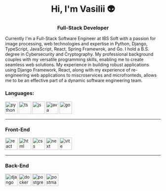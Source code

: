 <h1 align="center">Hi, I'm Vasilii 👽</h1>
<h3 align="center">Full-Stack Developer</h1>

Currently I'm a Full-Stack Software Engineer at IBS Soft with a passion for image processing, web technologies and expertise in Python, Django, TypeScript, JavaScript, React, Spring Framewrok, and Go. I hold a B.S. degree in Cybersecurity and Cryptography. My professional background couples with my versatile programming skills, enabling me to create seamless web solutions. My experience in building robust applications using Django Framework, React, along with my experience of re-engineering web applications to miscroservices and microfronteds, allows me to be an effective part of a dynamic software engineering team.

### Languages:
<div>
  <img src="https://cdn.jsdelivr.net/gh/devicons/devicon/icons/python/python-original-wordmark.svg" width="40" height="40" alt="python" />
  <img src="https://cdn.jsdelivr.net/gh/devicons/devicon/icons/typescript/typescript-original.svg" width="40" height="40" alt="ts" />
  <img src="https://cdn.jsdelivr.net/gh/devicons/devicon/icons/javascript/javascript-original.svg" width="40" height="40" alt="js" />
  <img src="https://cdn.jsdelivr.net/gh/devicons/devicon/icons/java/java-original-wordmark.svg" width="40" height="40" alt="java" />
  <img src="https://cdn.jsdelivr.net/gh/devicons/devicon/icons/go/go-original-wordmark.svg" width="40" height="40" alt="go" />
</div>

---

### Front-End
<div>
  <img src="https://cdn.jsdelivr.net/gh/devicons/devicon/icons/react/react-original.svg" width="40" height="40" alt="react" />
  <img src="https://cdn.jsdelivr.net/gh/devicons/devicon/icons/html5/html5-original-wordmark.svg" width="40" height="40" alt="html" />
  <img src="https://cdn.jsdelivr.net/gh/devicons/devicon/icons/css3/css3-original-wordmark.svg" width="40" height="40" alt="css" />
  <img src="https://cdn.jsdelivr.net/gh/devicons/devicon/icons/nextjs/nextjs-original-wordmark.svg" width="40" height="40" alt="next" />
  <img src="https://skillicons.dev/icons?i=vite" width="40" height="40" alt="vite" />
</div>

---

### Back-End
<div>
  <img src="https://cdn.jsdelivr.net/gh/devicons/devicon/icons/django/django-plain-wordmark.svg" width="40" height="40" alt="django" />
  <img src="https://cdn.jsdelivr.net/gh/devicons/devicon/icons/docker/docker-original-wordmark.svg" width="40" height="40" alt="docker" />
  <img src="https://cdn.jsdelivr.net/gh/devicons/devicon/icons/postgresql/postgresql-original-wordmark.svg" width="40" height="40" alt="postgresql" />
  <img src="https://skillicons.dev/icons?i=postman" width="40" height="40" alt="postman" />
            
</div>

<!--
**vasilii314/vasilii314** is a ✨ _special_ ✨ repository because its `README.md` (this file) appears on your GitHub profile.

Here are some ideas to get you started:

- 🔭 I’m currently working on ...
- 🌱 I’m currently learning ...
- 👯 I’m looking to collaborate on ...
- 🤔 I’m looking for help with ...
- 💬 Ask me about ...
- 📫 How to reach me: ...
- 😄 Pronouns: ...
- ⚡ Fun fact: ...
-->
